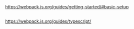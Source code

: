 ##
https://webpack.js.org/guides/getting-started/#basic-setup

##
https://webpack.js.org/guides/typescript/